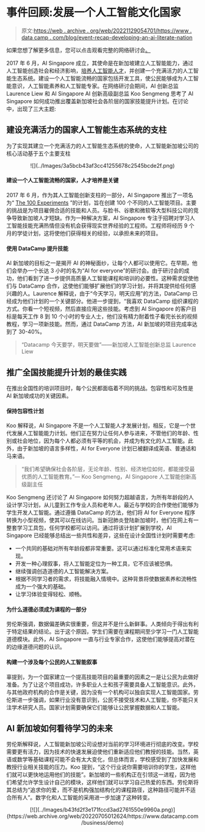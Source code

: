 # 事件回顾:发展一个人工智能文化国家

> 原文:[https://web . archive . org/web/20221129054701/https://www . data camp . com/blog/event-recap-developing-an-ai-literate-nation](https://web.archive.org/web/20221129054701/https://www.datacamp.com/blog/event-recap-developing-an-ai-literate-nation)

如果您想了解更多信息，您可以点击观看完整的网络研讨会[。](https://web.archive.org/web/20220705012624/https://www.datacamp.com/resources/webinars/developing-an-ai-literate-nation)

2017 年 6 月，AI Singapore 成立，其使命是在新加坡建立人工智能能力，通过人工智能创造社会和经济影响，[培养人工智能人才](https://web.archive.org/web/20220705012624/https://www.datacamp.com/community/blog/AI-Singapore-2021)，并创建一个充满活力的人工智能生态系统。建设一个人工智能流畅的国家包括开发工具，使公民能够成为人工智能意识，人工智能素养和人工智能专家。在网络研讨会期间，AI 创新总监 Laurence Liew 和 AI Singapore AI 创新高级副总监 Koo Sengmeng 思考了 AI Singapore 如何成功推出覆盖新加坡社会各阶层的国家技能提升计划。在讨论中，出现了三大主题:

## 建设充满活力的国家人工智能生态系统的支柱

为了实现其建立一个充满活力的人工智能生态系统的使命，人工智能新加坡公司的核心活动基于五个主要支柱

<center>![](../Images/3a5bcb43af3cc41255678c2545bcde2f.png)</center>

#### 建设一个人工智能流畅的国家，人才培养是关键

2017 年 6 月，作为其人工智能创新支柱的一部分，AI Singapore 推出了一项名为“ [The 100 Experiments](https://web.archive.org/web/20220705012624/https://aisingapore.org/industryinnovation/100e/) ”的计划，旨在创建 100 个不同的人工智能项目。主要的挑战是为项目雇佣合适的技能和人员。与脸书、谷歌和微软等大型科技公司的竞争导致新加坡人才短缺。作为一种解决方案，AI Singapore 专注于招聘对学习人工智能技能充满热情但没有机会获得现实世界经验的工程师。工程师将经历 9 个月的学徒计划，这将使他们获得相关的经验，以承担未来的项目。

#### 使用 DataCamp 提升技能

AI 新加坡的目标之一是揭开 AI 的神秘面纱，让每个人都可以使用它。在早期，他们会举办一个长达 3 小时的名为“AI for everyone”的研讨会。由于研讨会的成功，他们看到了进一步提供高质量人工智能课程和培训的必要性。这种需求促使他们与 DataCamp 合作，这使他们能够扩展他们的学习计划，并将其提供给任何感兴趣的人。Laurence 解释说，由于“今天学习，明天应用”的方法，DataCamp 已经成为他们计划的一个关键部分。他进一步提到，“我喜欢 DataCamp 组织课程的方式。你看一个短视频，然后直接应用这些技能。考虑到 AI Singapore 的客户目标是每天工作 8 到 10 个小时的专业人士，他们没有精力耐着性子看完长长的视频教程，学习一项新技能。然而，通过 DataCamp 方法，AI 新加坡的项目完成率达到了 30-40%。

> “Datacamp 今天要学，明天要做”——新加坡人工智能创新总监 Laurence Liew

## 推广全国技能提升计划的最佳实践

在推出全国性的培训项目时，每个公民都面临着不同的挑战。包容性和可及性是 AI 新加坡成功的关键因素。

#### 保持包容性计划

Koo 解释说，AI Singapore 不是一个人工智能人才发展计划，相反，它是一个世代发展人工智能能力计划。他们正在努力让任何人参与进来，不管他们的年龄、性别或社会地位，因为每个人都必须有平等的机会，并成为有文化的人工智能。此外，由于新加坡的语言多样性，AI for Everyone 计划已被翻译成英语、普通话和马来语。

> “我们希望确保社会各阶层，无论年龄、性别、经济地位如何，都能接受最优质的人工智能教育。”— Koo Sengmeng，AI Singapore 人工智能创新高级副主任

Koo Sengmeng 还讨论了 AI Singapore 如何努力超越语言，为所有年龄段的人设计学习计划，从儿童到工作专业人员和老年人。最近与学校的合作使他们能够为学生开发人工智能。通过遵循 DataCamp 的方法，他们将 AI for Everyone 程序转换为小型视频，使其可以在线访问。当新冠肺炎登陆新加坡时，他们在网上有一整套学习工具包，任何学校都可以访问。通过将该计划扩展到学校，AI Singapore 已经能够总结出一些共性和差异，这些在设计全国性计划时需要考虑:

*   一个共同的基础对所有年龄段都非常重要。这可以通过标准化常用术语来实现。
*   开发一种心理叙事，将人工智能定位为一种工具，它不应该被恐惧。
*   继续强调创造道德的人工智能解决方案。
*   根据不同学习者的需求，将技能融入情境中。这种背景将使数据素养和流畅性成为一个强大的基础。
*   让学习体验变得轻松、顺畅。

#### 为什么道德必须成为课程的一部分

劳伦斯强调，数据偏差确实很重要，但这并不是什么新鲜事。人类倾向于得出有利于特定结果的结论。出于这个原因，学生们需要在课程期间至少学习一门人工智能道德模块。此外，AI Singapore 一直与行业专家合作，这使他们能够提高对潜在的边缘道德问题的认识。

#### 构建一个涉及每个公民的人工智能叙事

辜提到，为一个国家建立一个提高技能项目的最重要的因素之一是让公民为此做好准备。为了让这个项目成功，许多职业人士和孩子需要具备人工智能意识。此外，与其他政府机构的合作是关键，因为没有一个机构可以独自实现人工智能国家。劳伦斯进一步强调，如果行业没有意识到，公民不接受技术和人工智能，你不能只关注学术研究人员。国家计划需要确保它们能够让公民掌握数据和人工智能。

## AI 新加坡如何看待学习的未来

劳伦斯解释说，人工智能新加坡公司设想对当前的学习环境进行彻底的改变。学校需要更有活力，因为技术的快速发展迫使他们重新适应他们教授的技能。当然，英语或数学等基础课程可能不会有太大变化，但总体而言，学校感受到了加快发展和教授行业相关技能的压力。Koo 提到，“这个行业说你需要培训你的学生，这样他们就可以更快地运用他们的技能”。新加坡的一些机构正在引领这一进程，因为他们希望允许学生设计自己的模块，这样他们就可以学习自己热爱的东西。劳伦斯将其总结为“追求你的爱，而不是机构强加结构化的课程路径，这种路径可能并不适合所有人”。数字化和人工智能的采用进一步加速了这种转变。

<center>[![](../Images/b43fd2f3e171fccd3ad2761550e9960a.png)](https://web.archive.org/web/20220705012624/https://www.datacamp.com/business/demo)</center>
